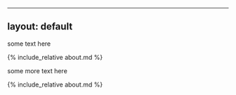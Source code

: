 <script src="https://tomtolleson.github.io/gitapi.js
"></script>


---
layout: default
---

some text here

{% include_relative about.md %}

some more text here

{% include_relative about.md %}